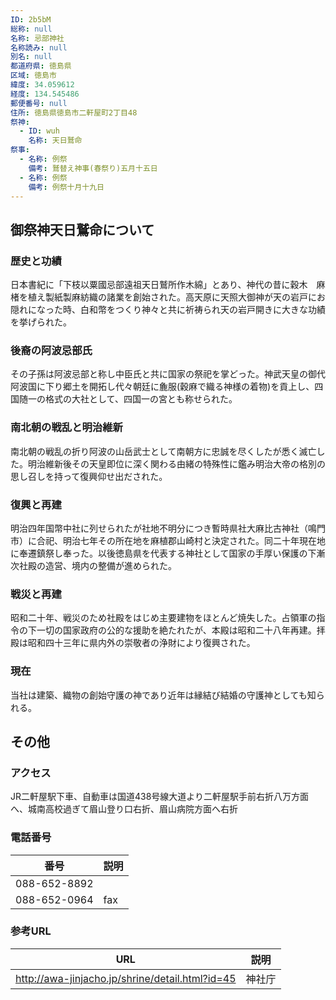 ```yaml
---
ID: 2b5bM
総称: null
名称: 忌部神社
名称読み: null
別名: null
都道府県: 徳島県
区域: 徳島市
緯度: 34.059612
経度: 134.545486
郵便番号: null
住所: 徳島県徳島市二軒屋町2丁目48
祭神:
  - ID: wuh
    名称: 天日鷲命
祭事:
  - 名称: 例祭
    備考: 鷲替え神事(春祭り)五月十五日
  - 名称: 例祭
    備考: 例祭十月十九日
---
```


## 御祭神天日鷲命について

### 歴史と功績

日本書紀に「下枝以粟國忌部遠祖天日鷲所作木綿」とあり、神代の昔に穀木　麻楮を植え製紙製麻紡織の諸業を創始された。高天原に天照大御神が天の岩戸にお隠れになった時、白和幣をつくり神々と共に祈祷られ天の岩戸開きに大きな功績を挙げられた。

### 後裔の阿波忌部氏

その子孫は阿波忌部と称し中臣氏と共に国家の祭祀を掌どった。神武天皇の御代阿波国に下り郷土を開拓し代々朝廷に麁服(穀麻で織る神様の着物)を貢上し、四国随一の格式の大社として、四国一の宮とも称せられた。

### 南北朝の戦乱と明治維新

南北朝の戦乱の折り阿波の山岳武士として南朝方に忠誠を尽くしたが悉く滅亡した。明治維新後その天皇即位に深く関わる由緒の特殊性に鑑み明治大帝の格別の思し召しを持って復興仰せ出だされた。

### 復興と再建

明治四年国幣中社に列せられたが社地不明分につき暫時県社大麻比古神社（鳴門市）に合祀、明治七年その所在地を麻植郡山崎村と決定された。同二十年現在地に奉遷鎮祭し奉った。以後徳島県を代表する神社として国家の手厚い保護の下漸次社殿の造営、境内の整備が進められた。

### 戦災と再建

昭和二十年、戦災のため社殿をはじめ主要建物をほとんど焼失した。占領軍の指令の下一切の国家政府の公的な援助を絶たれたが、本殿は昭和二十八年再建。拝殿は昭和四十三年に県内外の崇敬者の浄財により復興された。

### 現在

当社は建築、織物の創始守護の神であり近年は縁結び結婚の守護神としても知られる。

## その他

### アクセス

JR二軒屋駅下車、自動車は国道438号線大道より二軒屋駅手前右折八万方面へ、城南高校過ぎて眉山登り口右折、眉山病院方面へ右折

### 電話番号

| 番号         | 説明 |
| ------------ | ---- |
| 088-652-8892 |      |
| 088-652-0964 | fax  |

### 参考URL

| URL                                             | 説明   |
| ----------------------------------------------- | ------ |
| http://awa-jinjacho.jp/shrine/detail.html?id=45 | 神社庁 |

